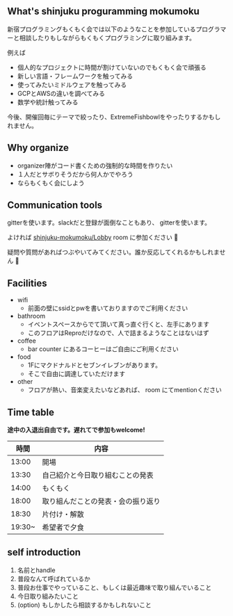 ## What's shinjuku proguramming mokumoku

新宿プログラミングもくもく会では以下のようなことを参加しているプログラマーと相談したりもしながらもくもくプログラミングに取り組みます。

例えば

- 個人的なプロジェクトに時間が割けていないのでもくもく会で頑張る
- 新しい言語・フレームワークを触ってみる
- 使ってみたいミドルウェアを触ってみる
- GCPとAWSの違いを調べてみる
- 数学や統計触ってみる

今後、開催回毎にテーマで絞ったり、ExtremeFishbowlをやったりするかもしれません。

## Why organize

- organizer陣がコード書くための強制的な時間を作りたい
- １人だとサボりそうだから何人かでやろう
-  ならもくもく会にしよう

## Communication tools

gitterを使います。slackだと登録が面倒なこともあり、 gitterを使います。

よければ [shinjuku-mokumoku/Lobby](https://gitter.im/shinjuku-mokumoku/Lobby) room に参加ください :pray:

疑問や質問があればつぶやいてみてください。誰か反応してくれるかもしれません :eyes:

## Facilities

- wifi
  - 前面の壁にssidとpwを書いておりますのでご利用ください
- bathroom
  - イベントスペースからでて頂いて真っ直ぐ行くと、左手にあります
  - このフロアはReproだけなので、人で詰まるようなことはないはず
- coffee
  - bar counter にあるコーヒーはご自由にご利用ください
- food
  - 1Fにマクドナルドとセブンイレブンがあります。
  - そこで自由に調達していただけます
- other
  - フロアが熱い、音楽変えたいなどあれば、 room にてmentionください

## Time table

**途中の入退出自由です。遅れてで参加もwelcome!**

時間 | 内容
--- | ---
13:00 | 開場
13:30 | 自己紹介と今日取り組むことの発表
14:00 | もくもく
18:00 | 取り組んだことの発表・会の振り返り
18:30 | 片付け・解散
19:30~ | 希望者で夕食

## self introduction

1. 名前とhandle
  1. 普段なんて呼ばれているか
1. 普段お仕事でやっていること、もしくは最近趣味で取り組んでいること
1. 今日取り組みたいこと
1. (option) もしかしたら相談するかもしれないこと

